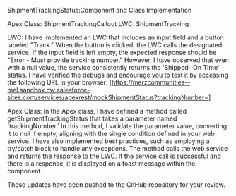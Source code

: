 
ShipmentTrackingStatus:Component and Class Implementation

Apex Class: ShipmentTrackingCallout
LWC: ShipmentTracking

LWC:
I have implemented an LWC that includes an input field and a button labeled "Track." When the button is clicked, the LWC calls the designated service. If the input field is left empty, the expected response should be "Error - Must provide tracking number." However, I have observed that even with a null value, the service consistently returns the 'Shipped- On Time' status. I have verified the debugs and encourage you to test it by accessing the following URL in your browser: 
[https://merzcommunities--mel.sandbox.my.salesforce-sites.com/services/apexrest/mockShipmentStatus?trackingNumber=]

Apex Class:
In the Apex class, I have defined a method called getShipmentTrackingStatus that takes a parameter named 'trackingNumber.' In this method, I validate the parameter value, converting it to null if empty, aligning with the single condition defined in your web service. I have also implemented best practices, such as employing a try/catch block to handle any exceptions. The method calls the web service and returns the response to the LWC. If the service call is successful and there is a response, it is displayed on a toast message within the component.

These updates have been pushed to the GitHub repository for your review.
